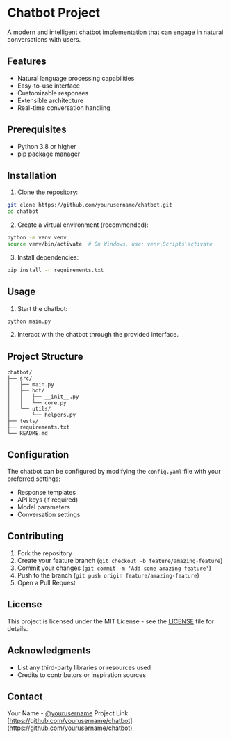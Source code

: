# Chatbot Project

A modern and intelligent chatbot implementation that can engage in natural conversations with users.

## Features

- Natural language processing capabilities
- Easy-to-use interface
- Customizable responses
- Extensible architecture
- Real-time conversation handling

## Prerequisites

- Python 3.8 or higher
- pip package manager

## Installation

1. Clone the repository:
```bash
git clone https://github.com/yourusername/chatbot.git
cd chatbot
```

2. Create a virtual environment (recommended):
```bash
python -m venv venv
source venv/bin/activate  # On Windows, use: venv\Scripts\activate
```

3. Install dependencies:
```bash
pip install -r requirements.txt
```

## Usage

1. Start the chatbot:
```bash
python main.py
```

2. Interact with the chatbot through the provided interface.

## Project Structure

```
chatbot/
├── src/
│   ├── main.py
│   ├── bot/
│   │   ├── __init__.py
│   │   └── core.py
│   └── utils/
│       └── helpers.py
├── tests/
├── requirements.txt
└── README.md
```

## Configuration

The chatbot can be configured by modifying the `config.yaml` file with your preferred settings:

- Response templates
- API keys (if required)
- Model parameters
- Conversation settings

## Contributing

1. Fork the repository
2. Create your feature branch (`git checkout -b feature/amazing-feature`)
3. Commit your changes (`git commit -m 'Add some amazing feature'`)
4. Push to the branch (`git push origin feature/amazing-feature`)
5. Open a Pull Request

## License

This project is licensed under the MIT License - see the [LICENSE](LICENSE) file for details.

## Acknowledgments

- List any third-party libraries or resources used
- Credits to contributors or inspiration sources

## Contact

Your Name - [@yourusername](https://twitter.com/yourusername)
Project Link: [https://github.com/yourusername/chatbot](https://github.com/yourusername/chatbot)
